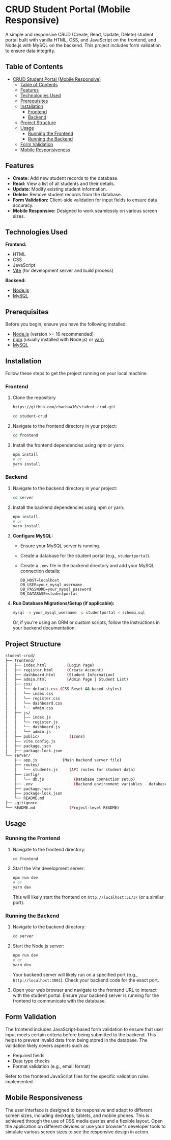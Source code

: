 # CRUD Student Portal (Mobile Responsive)

A simple and responsive CRUD (Create, Read, Update, Delete) student portal built with vanilla HTML, CSS, and JavaScript on the frontend, and Node.js with MySQL on the backend. This project includes form validation to ensure data integrity.

## Table of Contents

- [CRUD Student Portal (Mobile Responsive)](#crud-student-portal-mobile-responsive)
  - [Table of Contents](#table-of-contents)
  - [Features](#features)
  - [Technologies Used](#technologies-used)
  - [Prerequisites](#prerequisites)
  - [Installation](#installation)
    - [Frontend](#frontend)
    - [Backend](#backend)
  - [Project Structure](#project-structure)
  - [Usage](#usage)
    - [Running the Frontend](#running-the-frontend)
    - [Running the Backend](#running-the-backend)
  - [Form Validation](#form-validation)
  - [Mobile Responsiveness](#mobile-responsiveness)

## Features

- **Create:** Add new student records to the database.
- **Read:** View a list of all students and their details.
- **Update:** Modify existing student information.
- **Delete:** Remove student records from the database.
- **Form Validation:** Client-side validation for input fields to ensure data accuracy.
- **Mobile Responsive:** Designed to work seamlessly on various screen sizes.

## Technologies Used

**Frontend:**

- HTML
- CSS
- JavaScript
- [Vite](https://vitejs.dev/) (for development server and build process)

**Backend:**

- [Node.js](https://nodejs.org/)
- [MySQL](https://www.mysql.com/)

## Prerequisites

Before you begin, ensure you have the following installed:

- [Node.js](https://nodejs.org/download/) (version >= 16 recommended)
- [npm](https://www.npmjs.com/) (usually installed with Node.js) or [yarn](https://yarnpkg.com/)
- [MySQL](https://dev.mysql.com/downloads/)

## Installation

Follow these steps to get the project running on your local machine.

### Frontend

1. Clone the repository

   ```bash
   https://github.com/chachaa10/student-crud.git

   cd student-crud
   ```

2. Navigate to the frontend directory in your project:

   ```bash
   cd frontend
   ```

3. Install the frontend dependencies using npm or yarn:

   ```bash
   npm install
   # or
   yarn install
   ```

### Backend

1.  Navigate to the backend directory in your project:

    ```bash
    cd server
    ```

2.  Install the backend dependencies using npm or yarn:

    ```bash
    npm install
    # or
    yarn install
    ```

3.  **Configure MySQL:**

    - Ensure your MySQL server is running.
    - Create a database for the student portal (e.g., `studentportal`).
    - Create a `.env` file in the backend directory and add your MySQL connection details:

      ```env
      DB_HOST=localhost
      DB_USER=your_mysql_username
      DB_PASSWORD=your_mysql_password
      DB_DATABASE=studentportal
      ```

4.  **Run Database Migrations/Setup (if applicable):**

    ```bash
    mysql -u your_mysql_username -p studentportal < schema.sql
    ```

    Or, if you're using an ORM or custom scripts, follow the instructions in your backend documentation.

## Project Structure

```bash
student-crud/
├── frontend/
│   ├── index.html         (Login Page)
│   ├── register.html      (Create Account)
│   ├── dashboard.html     (Student Information)
│   ├── admin.html         (Admin Page | Student List)
│   ├── css/
│   │   └── default.css (CSS Reset && based styles)
│   │   └── index.css
│   │   └── register.css
│   │   └── dashboard.css
│   │   └── admin.css
│   ├── js/
│   │   ├── index.js
│   │   └── register.js
│   │   └── dashboard.js
│   │   └── admin.js
│   ├── public/             (Icons)
│   ├── vite.config.js
│   ├── package.json
│   ├── package-lock.json
└── server/
    ├── app.js           (Main backend server file)
    ├── routes/
    │   └── students.js     (API routes for student data)
    ├── config/
    │   └── db.js             (Database connection setup)
    ├── .env                  (Backend environment variables - database credentials, ports, etc.)
    ├── package.json
    ├── package-lock.json
    └── README.md
├── .gitignore
└── README.md               (Project-level README)
```

## Usage

### Running the Frontend

1.  Navigate to the frontend directory:

    ```bash
    cd frontend
    ```

2.  Start the Vite development server:

    ```bash
    npm run dev
    # or
    yarn dev
    ```

    This will likely start the frontend on `http://localhost:5173/` (or a similar port).

### Running the Backend

1.  Navigate to the backend directory:

    ```bash
    cd server
    ```

2.  Start the Node.js server:

    ```bash
    npm run dev
    # or
    yarn dev
    ```

    Your backend server will likely run on a specified port (e.g., `http://localhost:3001`). Check your backend code for the exact port.

3.  Open your web browser and navigate to the frontend URL to interact with the student portal. Ensure your backend server is running for the frontend to communicate with the database.

## Form Validation

The frontend includes JavaScript-based form validation to ensure that user input meets certain criteria before being submitted to the backend. This helps to prevent invalid data from being stored in the database. The validation likely covers aspects such as:

- Required fields
- Data type checks
- Format validation (e.g., email format)

Refer to the frontend JavaScript files for the specific validation rules implemented.

## Mobile Responsiveness

The user interface is designed to be responsive and adapt to different screen sizes, including desktops, tablets, and mobile phones. This is achieved through the use of CSS media queries and a flexible layout. Open the application on different devices or use your browser's developer tools to simulate various screen sizes to see the responsive design in action.
